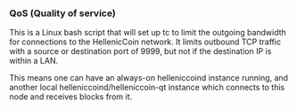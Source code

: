 ### QoS (Quality of service) ###

This is a Linux bash script that will set up tc to limit the outgoing bandwidth for connections to the HellenicCoin network. It limits outbound TCP traffic with a source or destination port of 9999, but not if the destination IP is within a LAN.

This means one can have an always-on helleniccoind instance running, and another local helleniccoind/helleniccoin-qt instance which connects to this node and receives blocks from it.
